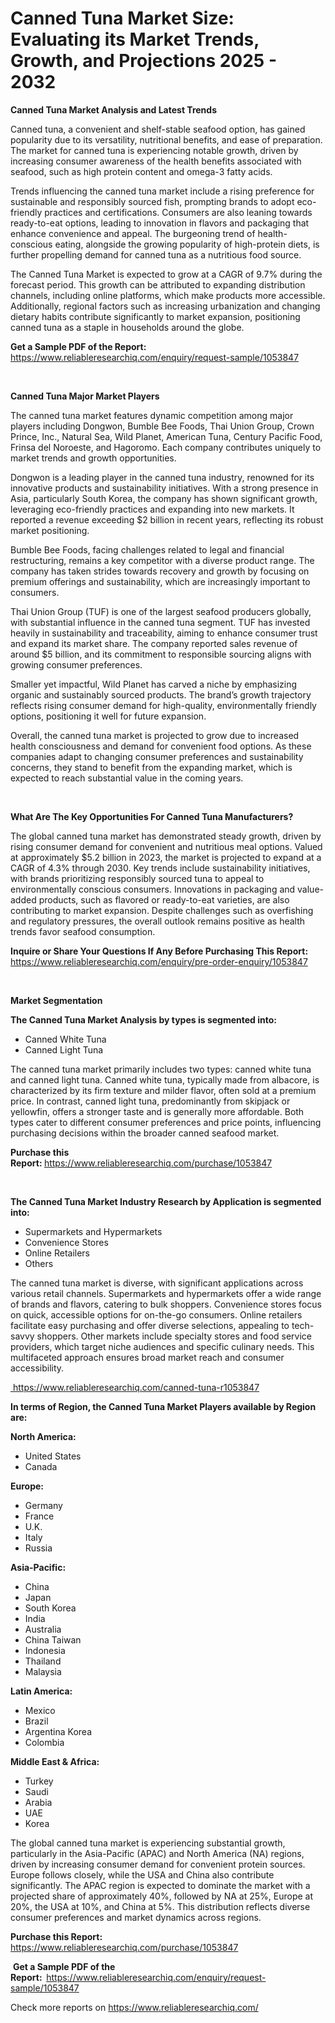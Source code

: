 <p><h1>Canned Tuna Market Size: Evaluating its Market Trends, Growth, and Projections 2025 - 2032</h1></p><p><strong>Canned Tuna Market Analysis and Latest Trends</strong></p>
<p><p>Canned tuna, a convenient and shelf-stable seafood option, has gained popularity due to its versatility, nutritional benefits, and ease of preparation. The market for canned tuna is experiencing notable growth, driven by increasing consumer awareness of the health benefits associated with seafood, such as high protein content and omega-3 fatty acids. </p><p>Trends influencing the canned tuna market include a rising preference for sustainable and responsibly sourced fish, prompting brands to adopt eco-friendly practices and certifications. Consumers are also leaning towards ready-to-eat options, leading to innovation in flavors and packaging that enhance convenience and appeal. The burgeoning trend of health-conscious eating, alongside the growing popularity of high-protein diets, is further propelling demand for canned tuna as a nutritious food source.</p><p>The Canned Tuna Market is expected to grow at a CAGR of 9.7% during the forecast period. This growth can be attributed to expanding distribution channels, including online platforms, which make products more accessible. Additionally, regional factors such as increasing urbanization and changing dietary habits contribute significantly to market expansion, positioning canned tuna as a staple in households around the globe.</p></p>
<p><strong>Get a Sample PDF of the Report:&nbsp;</strong> <a href="https://www.reliableresearchiq.com/enquiry/request-sample/1053847?utm_campaign=1896&utm_medium=2&utm_source=Github&utm_content=ia&utm_term=14022025&utm_id=canned-tuna">https://www.reliableresearchiq.com/enquiry/request-sample/1053847</a></p>
<p>&nbsp;</p>
<p><strong>Canned Tuna Major Market Players</strong></p>
<p><p>The canned tuna market features dynamic competition among major players including Dongwon, Bumble Bee Foods, Thai Union Group, Crown Prince, Inc., Natural Sea, Wild Planet, American Tuna, Century Pacific Food, Frinsa del Noroeste, and Hagoromo. Each company contributes uniquely to market trends and growth opportunities.</p><p>Dongwon is a leading player in the canned tuna industry, renowned for its innovative products and sustainability initiatives. With a strong presence in Asia, particularly South Korea, the company has shown significant growth, leveraging eco-friendly practices and expanding into new markets. It reported a revenue exceeding $2 billion in recent years, reflecting its robust market positioning.</p><p>Bumble Bee Foods, facing challenges related to legal and financial restructuring, remains a key competitor with a diverse product range. The company has taken strides towards recovery and growth by focusing on premium offerings and sustainability, which are increasingly important to consumers.</p><p>Thai Union Group (TUF) is one of the largest seafood producers globally, with substantial influence in the canned tuna segment. TUF has invested heavily in sustainability and traceability, aiming to enhance consumer trust and expand its market share. The company reported sales revenue of around $5 billion, and its commitment to responsible sourcing aligns with growing consumer preferences.</p><p>Smaller yet impactful, Wild Planet has carved a niche by emphasizing organic and sustainably sourced products. The brand’s growth trajectory reflects rising consumer demand for high-quality, environmentally friendly options, positioning it well for future expansion.</p><p>Overall, the canned tuna market is projected to grow due to increased health consciousness and demand for convenient food options. As these companies adapt to changing consumer preferences and sustainability concerns, they stand to benefit from the expanding market, which is expected to reach substantial value in the coming years.</p></p>
<p>&nbsp;</p>
<p><strong>What Are The Key Opportunities For Canned Tuna Manufacturers?</strong></p>
<p><p>The global canned tuna market has demonstrated steady growth, driven by rising consumer demand for convenient and nutritious meal options. Valued at approximately $5.2 billion in 2023, the market is projected to expand at a CAGR of 4.3% through 2030. Key trends include sustainability initiatives, with brands prioritizing responsibly sourced tuna to appeal to environmentally conscious consumers. Innovations in packaging and value-added products, such as flavored or ready-to-eat varieties, are also contributing to market expansion. Despite challenges such as overfishing and regulatory pressures, the overall outlook remains positive as health trends favor seafood consumption.</p></p>
<p><strong>Inquire or Share Your Questions If Any Before Purchasing This Report:</strong> <a href="https://www.reliableresearchiq.com/enquiry/pre-order-enquiry/1053847?utm_campaign=1896&utm_medium=2&utm_source=Github&utm_content=ia&utm_term=14022025&utm_id=canned-tuna">https://www.reliableresearchiq.com/enquiry/pre-order-enquiry/1053847</a></p>
<p>&nbsp;</p>
<p><strong>Market Segmentation</strong></p>
<p><strong>The Canned Tuna Market Analysis by types is segmented into:</strong></p>
<p><ul><li>Canned White Tuna</li><li>Canned Light Tuna</li></ul></p>
<p><p>The canned tuna market primarily includes two types: canned white tuna and canned light tuna. Canned white tuna, typically made from albacore, is characterized by its firm texture and milder flavor, often sold at a premium price. In contrast, canned light tuna, predominantly from skipjack or yellowfin, offers a stronger taste and is generally more affordable. Both types cater to different consumer preferences and price points, influencing purchasing decisions within the broader canned seafood market.</p></p>
<p><strong>Purchase this Report:&nbsp;</strong><a href="https://www.reliableresearchiq.com/purchase/1053847?utm_campaign=1896&utm_medium=2&utm_source=Github&utm_content=ia&utm_term=14022025&utm_id=canned-tuna">https://www.reliableresearchiq.com/purchase/1053847</a></p>
<p>&nbsp;</p>
<p><strong>The Canned Tuna Market Industry Research by Application is segmented into:</strong></p>
<p><ul><li>Supermarkets and Hypermarkets</li><li>Convenience Stores</li><li>Online Retailers</li><li>Others</li></ul></p>
<p><p>The canned tuna market is diverse, with significant applications across various retail channels. Supermarkets and hypermarkets offer a wide range of brands and flavors, catering to bulk shoppers. Convenience stores focus on quick, accessible options for on-the-go consumers. Online retailers facilitate easy purchasing and offer diverse selections, appealing to tech-savvy shoppers. Other markets include specialty stores and food service providers, which target niche audiences and specific culinary needs. This multifaceted approach ensures broad market reach and consumer accessibility.</p></p>
<p><a href="https://www.reliableresearchiq.com/canned-tuna-r1053847?utm_campaign=1896&utm_medium=2&utm_source=Github&utm_content=ia&utm_term=14022025&utm_id=canned-tuna">&nbsp;https://www.reliableresearchiq.com/canned-tuna-r1053847</a></p>
<p><strong>In terms of Region, the Canned Tuna Market Players available by Region are:</strong></p>
<p>
    <p> <strong> North America: </strong>
        <ul>
            <li>United States</li>
            <li>Canada</li>
        </ul>
        </p> 
    <p> <strong> Europe: </strong>
        <ul>
            <li>Germany</li>
            <li>France</li>
            <li>U.K.</li>
            <li>Italy</li>
            <li>Russia</li>
        </ul>
        </p> 
    <p> <strong> Asia-Pacific: </strong>
        <ul>
            <li>China</li>
            <li>Japan</li>
            <li>South Korea</li>
            <li>India</li>
            <li>Australia</li>
            <li>China Taiwan</li>
            <li>Indonesia</li>
            <li>Thailand</li>
            <li>Malaysia</li>
        </ul>
        </p> 
    <p> <strong> Latin America: </strong>
        <ul>
            <li>Mexico</li>
            <li>Brazil</li>
            <li>Argentina Korea</li>
            <li>Colombia</li>
        </ul>
        </p> 
    <p> <strong> Middle East & Africa: </strong>
        <ul>
            <li>Turkey</li>
            <li>Saudi</li>
            <li>Arabia</li>
            <li>UAE</li>
            <li>Korea</li>
        </ul>
    </p>
    </p>
<p><p>The global canned tuna market is experiencing substantial growth, particularly in the Asia-Pacific (APAC) and North America (NA) regions, driven by increasing consumer demand for convenient protein sources. Europe follows closely, while the USA and China also contribute significantly. The APAC region is expected to dominate the market with a projected share of approximately 40%, followed by NA at 25%, Europe at 20%, the USA at 10%, and China at 5%. This distribution reflects diverse consumer preferences and market dynamics across regions.</p></p>
<p><strong>Purchase this Report: </strong><a href="https://www.reliableresearchiq.com/purchase/1053847?utm_campaign=1896&utm_medium=2&utm_source=Github&utm_content=ia&utm_term=14022025&utm_id=canned-tuna">https://www.reliableresearchiq.com/purchase/1053847</a></p>
<p>&nbsp;<strong>Get a Sample PDF of the Report:&nbsp;&nbsp;</strong><a href="https://www.reliableresearchiq.com/enquiry/request-sample/1053847?utm_campaign=1896&utm_medium=2&utm_source=Github&utm_content=ia&utm_term=14022025&utm_id=canned-tuna">https://www.reliableresearchiq.com/enquiry/request-sample/1053847</a></p>
<p><strong></strong></p>
<p>Check more reports on <a href="https://www.reliableresearchiq.com/?utm_campaign=1896&utm_medium=2&utm_source=Github&utm_content=ia&utm_term=14022025&utm_id=canned-tuna">https://www.reliableresearchiq.com/</a></p>
